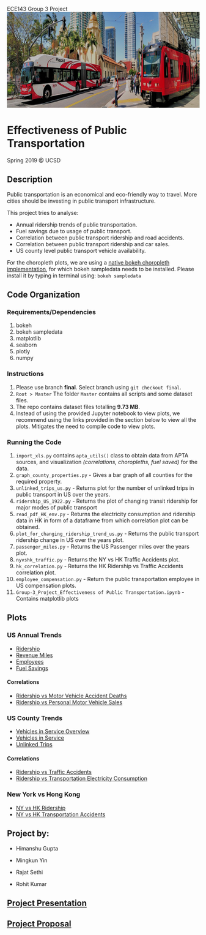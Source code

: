 ECE143 Group 3 Project
<img src="w_BusTrolley_SantaFe.jpg" height="250" width="1550" alt="SDMTS">

# Effectiveness of Public Transportation

Spring 2019 @ UCSD

## Description
Public transportation is an economical and eco-friendly way to travel. More cities should be investing in public transport infrastructure.

This project tries to analyse:

* Annual ridership trends of public transportation.
* Fuel savings due to usage of public transport.
* Correlation between public transport ridership and road accidents.
* Correlation between public transport ridership and car sales.
* US county level public transport vehicle availability.


For the choropleth plots, we are using a [native bokeh choropleth implementation](http://bokeh.pydata.org/en/0.11.1/docs/gallery/choropleth.html), for which bokeh sampledata needs to be installed.
Please install it by typing in terminal using: `bokeh sampledata`
## Code Organization 

### Requirements/Dependencies

1. bokeh
2. bokeh sampledata
3. matplotlib 
4. seaborn
5. plotly
6. numpy

### Instructions
1. Please use branch **final**. Select branch using `git checkout final`.
2. `
Root > Master
`
The folder `Master` contains all scripts and some dataset files.
3. The repo contains dataset files totalling **9.73 MB**.
4. Instead of using the provided Jupyter notebook to view plots, we recommend using the links provided in the section below to view all the plots. Mitigates the need to compile code to view plots.
### Running the Code
1. `import_xls.py` contains `apta_utils()` class to obtain data from APTA sources, and visualization *(correlations, choropleths, fuel saved)* for the data.
2. `graph_county_properties.py` - Gives a bar graph of all counties for the required property.
3. `unlinked_trips_us.py` - Returns plot for the number of unlinked trips in public transport in US over the years.
4. `ridership_US_1922.py` - Returns the plot of changing transit ridership for major modes of public transport
5. `read_pdf_HK_env.py` - Returns the electricity consumption and ridership data in HK in form of a dataframe from which correlation plot can be obtained.
6. `plot_for_changing_ridership_trend_us.py` - Returns the public transport ridership change in US over the years plot.
7. `passenger_miles.py` - Returns the US Passenger miles over the years plot.
8. `nyvshk_traffic.py` - Returns the NY vs HK Traffic Accidents plot.
9. `hk_correlation.py` - Returns the HK Ridership vs Traffic Accidents correlation plot.
10. `employee_compensation.py` - Return the public transportation employee in US compensation plots.
11. `Group-3_Project_Effectiveness of Public Transportation.ipynb` - Contains matplotlib plots

## Plots
### US Annual Trends
* [Ridership](http://acsweb.ucsd.edu/~rokumar/ridership_from_1922_rajat.html)
* [Revenue Miles](http://acsweb.ucsd.edu/~rokumar/miles_rajat_final.html)
* [Employees](http://acsweb.ucsd.edu/~rokumar/employee_compensation_us_rajat.html)
* [Fuel Savings](http://acsweb.ucsd.edu/~rokumar/employee_compensation_us_rajat.html)
#### Correlations
* [Ridership vs Motor Vehicle Accident Deaths](http://acsweb.ucsd.edu/~rokumar/corrTvD.jpg)
* [Ridership vs Personal Motor Vehicle Sales](http://acsweb.ucsd.edu/~rokumar/corrTvT.jpg)
### US County Trends
* [Vehicles in Service Overview](http://acsweb.ucsd.edu/~rokumar/VehiclesinService(per1000persons).html)
* [Vehicles in Service](http://acsweb.ucsd.edu/~rokumar/vehicles_in_service.html)
* [Unlinked Trips](http://acsweb.ucsd.edu/~rokumar/unlinked_trips.html)
#### Correlations
* [Ridership vs Traffic Accidents](http://acsweb.ucsd.edu/~rokumar/corrAvT.jpg)
* [Ridership vs Transportation Electricity Consumption](http://acsweb.ucsd.edu/~rokumar/corrAvE.jpg)
### New York vs Hong Kong
* [NY vs HK Ridership](http://acsweb.ucsd.edu/~rokumar/ny_vs_hk_ridership.html)
* [NY vs HK Transportation Accidents](http://acsweb.ucsd.edu/~rokumar/nyvshk_traffic.html)

## Project by:
* Himanshu Gupta

* Mingkun Yin

* Rajat Sethi

+ Rohit Kumar

[Project Presentation](https://drive.google.com/a/eng.ucsd.edu/file/d/1Bk8idTlstwerVcrGewY6Z3Pjgp48-w7_/view?usp=sharing)
---
[Project Proposal](https://drive.google.com/a/eng.ucsd.edu/file/d/1tMI7DCHLvUNBs6RAQkT9LqQ2Diw3NZZU/view?usp=sharing)
---